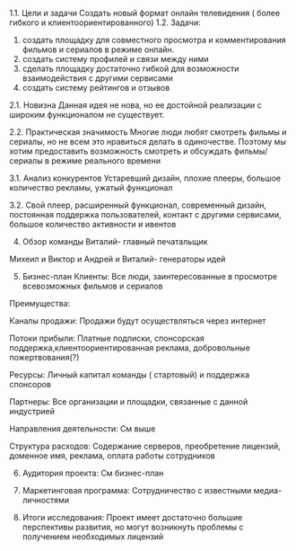 1.1. Цели и задачи
Создать новый формат онлайн телевидения ( более гибкого и клиентоориентированного)
1.2. Задачи:
1) создать площадку для совместного просмотра и комментирования фильмов и сериалов в режиме онлайн.
2) создать систему профилей и связи между ними
3) сделать площадку достаточно гибкой для возможности взаимодействия с другими сервисами
4) создать систему рейтингов и отзывов

2.1. Новизна
Данная идея не нова, но ее достойной реализации с широким функционалом не существует.

2.2. Практическая значимость
Многие люди любят смотреть фильмы и сериалы, но не всем это нравиться делать в одиночестве.
Поэтому мы хотим предоставить возможность смотреть и обсуждать фильмы/сериалы в режиме реального времени

3.1. Анализ конкурентов
Устаревший дизайн, плохие плееры, большое количество рекламы, ужатый функционал

3.2. Свой плеер, расширенный функционал, современный дизайн, постоянная поддержка пользователей, контакт с другими сервисами,
большое количество активности и ивентов

4. Обзор команды
Виталий- главный печатальщик

Михеил и Виктор и Андрей и Виталий- генераторы идей

5. Бизнес-план
Клиенты:
Все люди, заинтересованные в просмотре всевозможных фильмов и сериалов

Преимущества:


Каналы продажи:
Продажи будут осуществляться через интернет

Потоки прибыли:
Платные подписки, спонсорская поддержка,клиентоориентированная реклама, добровольные пожертвования(?)

Ресурсы:
Личный капитал команды ( стартовый) и поддержка спонсоров

Партнеры:
Все организации и площадки, связанные с данной индустрией

Направления деятельности:
См выше

Структура расходов:
Содержание серверов, преобретение лицензий, доменное имя, реклама, оплата работы сотрудников

6. Аудитория проекта:
См бизнес-план

7. Маркетинговая программа:
Сотрудничество с известными медиа-личностями

8. Итоги исследования:
Проект имеет достаточно большие перспективы развития, но могут возникнуть проблемы с получением необходимых лицензий
